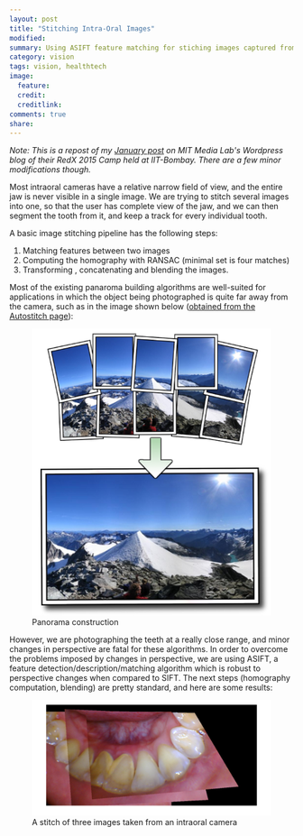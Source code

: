 ```yaml
---
layout: post
title: "Stitching Intra-Oral Images"
modified:
summary: Using ASIFT feature matching for stiching images captured from an intraoral camera. 
category: vision
tags: vision, healthtech
image:
  feature: 
  credit: 
  creditlink: 
comments: true
share: 
---
```


*Note: This is a repost of my [January post](https://mitredxcampjan2015.wordpress.com/2015/01/28/dental-imaging-project-the-stitching-story/) on MIT Media Lab's Wordpress blog of their RedX 2015 Camp held at IIT-Bombay. There are a few minor modifications though.*

Most intraoral cameras have a relative narrow field of view, and the entire jaw is never visible in a single image. We are trying to stitch several images into one, so that the user has complete view of the jaw, and we can then segment the tooth from it, and keep a track for every individual tooth.

A basic image stitching pipeline has the following steps:

1. Matching features between two images
2. Computing the homography with RANSAC (minimal set is four matches)
3. Transforming , concatenating and blending the images.


Most of the existing panaroma building algorithms are well-suited for applications in which the object being photographed is quite far away from the camera, such as in the image shown below ([obtained from the Autostitch page](http://www.cs.bath.ac.uk/brown/autostitch/autostitch.html)):

<figure>
	<img src="/images/dental/panaroma.png">
	<figcaption>Panorama construction</figcaption>
</figure>


However, we are photographing the teeth at a really close range, and minor changes in perspective are fatal for these algorithms. In order to overcome the problems imposed by changes in perspective, we are using ASIFT, a feature detection/description/matching algorithm which is robust to perspective changes when compared to SIFT. The next steps (homography computation, blending) are pretty standard, and here are some results:



<figure>
	<img src="/images/dental/stitched.png">
	<figcaption>A stitch of three images taken from an intraoral camera</figcaption>
</figure>